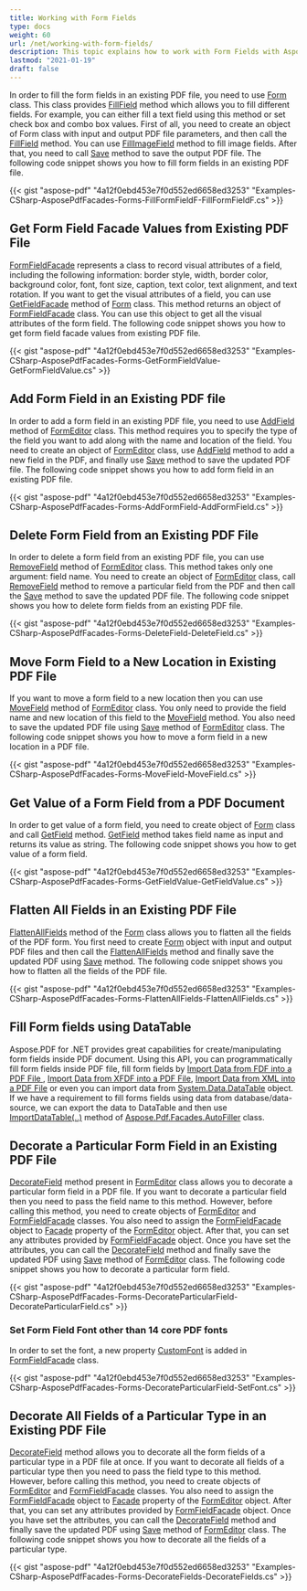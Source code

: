 ```yaml
---
title: Working with Form Fields
type: docs
weight: 60
url: /net/working-with-form-fields/
description: This topic explains how to work with Form Fields with Aspose.PDF Facades using FormEditor Class.
lastmod: "2021-01-19"
draft: false
---
```


In order to fill the form fields in an existing PDF file, you need to use [Form](https://apireference.aspose.com/pdf/net/aspose.pdf.forms/form) class. This class provides [FillField](https://apireference.aspose.com/pdf/net/aspose.pdf.facades/form/methods/fillfield/index) method which allows you to fill different fields. For example, you can either fill a text field using this method or set check box and combo box values. First of all, you need to create an object of Form class with input and output PDF file parameters, and then call the [FillField](https://apireference.aspose.com/pdf/net/aspose.pdf.facades/form/methods/fillfield/index) method. You can use [FillImageField](https://apireference.aspose.com/pdf/net/aspose.pdf.facades/form/methods/fillimagefield) method to fill image fields. After that, you need to call [Save](https://apireference.aspose.com/pdf/net/aspose.pdf.facades/form/methods/save) method to save the output PDF file. The following code snippet shows you how to fill form fields in an existing PDF file.



{{< gist "aspose-pdf" "4a12f0ebd453e7f0d552ed6658ed3253" "Examples-CSharp-AsposePdfFacades-Forms-FillFormFieldF-FillFormFieldF.cs" >}}

## Get Form Field Facade Values from Existing PDF File

[FormFieldFacade](https://apireference.aspose.com/pdf/net/aspose.pdf.facades/formfieldfacade) represents a class to record visual attributes of a field, including the following information: border style, width, border color, background color, font, font size, caption, text color, text alignment, and text rotation. If you want to get the visual attributes of a field, you can use [GetFieldFacade](https://apireference.aspose.com/pdf/net/aspose.pdf.facades/form/methods/getfieldfacade) method of [Form](https://apireference.aspose.com/pdf/net/aspose.pdf.forms/form) class. This method returns an object of [FormFieldFacade](https://apireference.aspose.com/pdf/net/aspose.pdf.facades/formfieldfacade) class. You can use this object to get all the visual attributes of the form field. The following code snippet shows you how to get form field facade values from existing PDF file.



{{< gist "aspose-pdf" "4a12f0ebd453e7f0d552ed6658ed3253" "Examples-CSharp-AsposePdfFacades-Forms-GetFormFieldValue-GetFormFieldValue.cs" >}}

## Add Form Field in an Existing PDF file

In order to add a form field in an existing PDF file, you need to use [AddField](https://apireference.aspose.com/pdf/net/aspose.pdf.facades/formeditor/methods/addfield/index) method of [FormEditor](https://apireference.aspose.com/pdf/net/aspose.pdf.facades/formeditor) class. This method requires you to specify the type of the field you want to add along with the name and location of the field. You need to create an object of [FormEditor](https://apireference.aspose.com/pdf/net/aspose.pdf.facades/formeditor) class, use [AddField](https://apireference.aspose.com/pdf/net/aspose.pdf.facades/formeditor/methods/addfield/index) method to add a new field in the PDF, and finally use [Save](https://apireference.aspose.com/pdf/net/aspose.pdf.facades/form/methods/save/index) method to save the updated PDF file. The following code snippet shows you how to add form field in an existing PDF file.



{{< gist "aspose-pdf" "4a12f0ebd453e7f0d552ed6658ed3253" "Examples-CSharp-AsposePdfFacades-Forms-AddFormField-AddFormField.cs" >}}

## Delete Form Field from an Existing PDF File

In order to delete a form field from an existing PDF file, you can use [RemoveField](https://apireference.aspose.com/pdf/net/aspose.pdf.facades/formeditor/methods/removefield) method of [FormEditor](https://apireference.aspose.com/pdf/net/aspose.pdf.facades/formeditor) class. This method takes only one argument: field name. You need to create an object of [FormEditor](https://apireference.aspose.com/pdf/net/aspose.pdf.facades/formeditor) class, call [RemoveField](https://apireference.aspose.com/pdf/net/aspose.pdf.facades/formeditor/methods/removefield) method to remove a particular field from the PDF and then call the [Save](https://apireference.aspose.com/pdf/net/aspose.pdf.facades/form/methods/save/index) method to save the updated PDF file. The following code snippet shows you how to delete form fields from an existing PDF file.



{{< gist "aspose-pdf" "4a12f0ebd453e7f0d552ed6658ed3253" "Examples-CSharp-AsposePdfFacades-Forms-DeleteField-DeleteField.cs" >}}

## Move Form Field to a New Location in Existing PDF File

If you want to move a form field to a new location then you can use [MoveField](https://apireference.aspose.com/pdf/net/aspose.pdf.facades/formeditor/methods/movefield) method of [FormEditor](https://apireference.aspose.com/pdf/net/aspose.pdf.facades/formeditor) class. You only need to provide the field name and new location of this field to the [MoveField](https://apireference.aspose.com/pdf/net/aspose.pdf.facades/formeditor/methods/movefield) method. You also need to save the updated PDF file using [Save](https://apireference.aspose.com/pdf/net/aspose.pdf.facades/form/methods/save/index) method of [FormEditor](https://apireference.aspose.com/pdf/net/aspose.pdf.facades/formeditor) class. The following code snippet shows you how to move a form field in a new location in a PDF file.



{{< gist "aspose-pdf" "4a12f0ebd453e7f0d552ed6658ed3253" "Examples-CSharp-AsposePdfFacades-Forms-MoveField-MoveField.cs" >}}

## Get Value of a Form Field from a PDF Document

In order to get value of a form field, you need to create object of [Form](https://apireference.aspose.com/pdf/net/aspose.pdf.forms/form) class and call [GetField](https://apireference.aspose.com/pdf/net/aspose.pdf.facades/form/methods/getfield) method. [GetField](https://apireference.aspose.com/pdf/net/aspose.pdf.facades/form/methods/getfield) method takes field name as input and returns its value as string.
The following code snippet shows you how to get value of a form field.



{{< gist "aspose-pdf" "4a12f0ebd453e7f0d552ed6658ed3253" "Examples-CSharp-AsposePdfFacades-Forms-GetFieldValue-GetFieldValue.cs" >}}

## Flatten All Fields in an Existing PDF File

[FlattenAllFields](https://apireference.aspose.com/pdf/net/aspose.pdf.facades/form/methods/flattenallfields) method of the [Form](https://apireference.aspose.com/pdf/net/aspose.pdf.forms/form) class allows you to flatten all the fields of the PDF form. You first need to create [Form](https://apireference.aspose.com/pdf/net/aspose.pdf.facades/form) object with input and output PDF files and then call the [FlattenAllFields](https://apireference.aspose.com/pdf/net/aspose.pdf.facades/form/methods/flattenallfields) method and finally save the updated PDF using [Save](https://apireference.aspose.com/pdf/net/aspose.pdf.facades/form/methods/save/index) method. The following code snippet shows you how to flatten all the fields of the PDF file.



{{< gist "aspose-pdf" "4a12f0ebd453e7f0d552ed6658ed3253" "Examples-CSharp-AsposePdfFacades-Forms-FlattenAllFields-FlattenAllFields.cs" >}}

## Fill Form fields using DataTable

Aspose.PDF for .NET provides great capabilities for create/manipulating form fields inside PDF document. Using this API, you can programmatically fill form fields inside PDF file, fill form fields by [Import Data from FDF into a PDF File ](/pdf/net/import-and-export-data/), [Import Data from XFDF into a PDF File](/pdf/net/import-and-export-data/), [Import Data from XML into a PDF File](/pdf/net/import-and-export-data/) or even you can import data from [System.Data.DataTable](https://apireference.aspose.com/pdf/net/aspose.pdf.table/importdatatable/methods/1) object. If we have a requirement to fill forms fields using data from database/data-source, we can export the data to DataTable and then use [ImportDataTable(..)](https://apireference.aspose.com/pdf/net/aspose.pdf.table/importdatatable/methods/1) method of [Aspose.Pdf.Facades.AutoFiller](https://apireference.aspose.com/pdf/net/aspose.pdf.facades/autofiller) class.

## Decorate a Particular Form Field in an Existing PDF File

[DecorateField](https://apireference.aspose.com/pdf/net/aspose.pdf.facades/formeditor/methods/decoratefield) method present in [FormEditor](https://apireference.aspose.com/net/pdf/aspose.pdf.facades/formeditor) class allows you to decorate a particular form field in a PDF file. If you want to decorate a particular field then you need to pass the field name to this method. However, before calling this method, you need to create objects of [FormEditor](https://apireference.aspose.com/pdf/net/aspose.pdf.facades/formeditor) and [FormFieldFacade](https://apireference.aspose.com/pdf/net/aspose.pdf.facades/formfieldfacade) classes. You also need to assign the [FormFieldFacade](https://apireference.aspose.com/pdf/net/aspose.pdf.facades/formfieldfacade) object to [Facade](https://apireference.aspose.com/pdf/net/aspose.pdf.facades/facade/properties/index) property of the [FormEditor](https://apireference.aspose.com/html/net/aspose.html.forms/formeditor) object. After that, you can set any attributes provided by [FormFieldFacade](https://apireference.aspose.com/pdf/net/aspose.pdf.facades/formfieldfacade) object. Once you have set the attributes, you can call the [DecorateField](https://apireference.aspose.com/pdf/net/aspose.pdf.facades/formeditor/methods/decoratefield) method and finally save the updated PDF using [Save](https://apireference.aspose.com/pdf/net/aspose.pdf.facades/form/methods/save/index) method of [FormEditor](https://apireference.aspose.com/pdf/net/aspose.pdf.facades/formeditor) class.
The following code snippet shows you how to decorate a particular form field.



{{< gist "aspose-pdf" "4a12f0ebd453e7f0d552ed6658ed3253" "Examples-CSharp-AsposePdfFacades-Forms-DecorateParticularField-DecorateParticularField.cs" >}}

### Set Form Field Font other than 14 core PDF fonts

In order to set the font, a new property [CustomFont](https://apireference.aspose.com/pdf/net/aspose.pdf.facades/formfieldfacade/properties/customfont) is added in [FormFieldFacade](https://apireference.aspose.com/net/pdf/aspose.pdf.facades/formfieldfacade) class.



{{< gist "aspose-pdf" "4a12f0ebd453e7f0d552ed6658ed3253" "Examples-CSharp-AsposePdfFacades-Forms-DecorateParticularField-SetFont.cs" >}}

## Decorate All Fields of a Particular Type in an Existing PDF File

[DecorateField](https://apireference.aspose.com/pdf/net/aspose.pdf.facades.formeditor/decoratefield/methods/1) method allows you to decorate all the form fields of a particular type in a PDF file at once. If you want to decorate all fields of a particular type then you need to pass the field type to this method. However, before calling this method, you need to create objects of [FormEditor](https://apireference.aspose.com/pdf/net/aspose.pdf.facades/formeditor) and [FormFieldFacade](https://apireference.aspose.com/pdf/net/aspose.pdf.facades/formfieldfacade) classes. You also need to assign the [FormFieldFacade](https://apireference.aspose.com/pdf/net/aspose.pdf.facades/formfieldfacade) object to [Facade](https://apireference.aspose.com/pdf/net/aspose.pdf.facades/facade/properties/index) property of the [FormEditor](https://apireference.aspose.com/html/net/aspose.html.forms/formeditor) object. After that, you can set any attributes provided by [FormFieldFacade](https://apireference.aspose.com/pdf/net/aspose.pdf.facades/formfieldfacade) object. Once you have set the attributes, you can call the [DecorateField](https://apireference.aspose.com/pdf/net/aspose.pdf.facades.formeditor/decoratefield/methods/1) method and finally save the updated PDF using [Save](https://apireference.aspose.com/pdf/net/aspose.pdf.facades/form/methods/save/index) method of [FormEditor](https://apireference.aspose.com/pdf/net/aspose.pdf.facades/formeditor) class. The following code snippet shows you how to decorate all the fields of a particular type.



{{< gist "aspose-pdf" "4a12f0ebd453e7f0d552ed6658ed3253" "Examples-CSharp-AsposePdfFacades-Forms-DecorateFields-DecorateFields.cs" >}}
